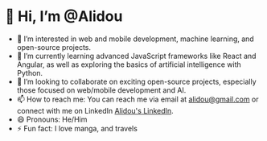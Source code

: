 # 👋 Hi, I’m @Alidou

- 👀 I’m interested in web and mobile development, machine learning, and open-source projects.
- 🌱 I’m currently learning advanced JavaScript frameworks like React and Angular, as well as exploring the basics of artificial intelligence with Python.
- 💞️ I’m looking to collaborate on exciting open-source projects, especially those focused on web/mobile development and AI.
- 📫 How to reach me: You can reach me via email at alidou@gmail.com or connect with me on LinkedIn [Alidou's LinkedIn](https://www.linkedin.com/in/alidou/).
- 😄 Pronouns: He/Him
- ⚡ Fun fact: I love manga, and travels

<!---
A2blackMZ/A2blackMZ is a ✨ special ✨ repository because its `README.md` (this file) appears on your GitHub profile.
You can click the Preview link to take a look at your changes.
--->
